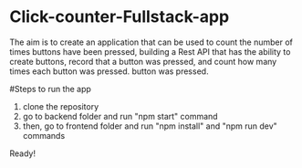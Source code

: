 # Click-counter-Fullstack-app
The aim is to create an application that can be used to count the number of times buttons have been pressed, building a Rest API that has the ability to create buttons, record that a button was pressed, and count how many times each button was pressed. button was pressed.


#Steps to run the app

1) clone the repository
2) go to backend folder and run "npm start" command
3) then, go to frontend folder and run "npm install" and "npm run dev" commands

Ready!
